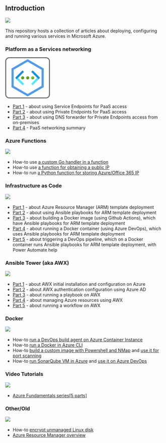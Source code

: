 ## Introduction
![](/images/logos/blog_icon.png)

This repository hosts a collection of articles about deploying, configuring  and running various services in Microsoft Azure.

### Platform as a Services networking

![](/images/logos/vnet.png)

* [Part 1](/paas-vnet-00#introduction) - about using Service Endpoints for PaaS access
* [Part 2](/paas-vnet-01#introduction) - about using Private Endpoints for PaaS access
* [Part 3](/paas-vnet-02#introduction) - about using DNS forwarder for Private Endpoints access from on-premises
* [Part 4](/paas-vnet-03) - PaaS networking summary

### Azure Functions

![](/images/logos/function.png)

* How-to use [a custom Go handler in a function](/func-custom-handler-00#introduction)
* How-to use [a function for obtaining a public IP](/func-get-pip-00#introduction)
* How-to run [a Python function for storing Azure/Office 365 IP](/func-parse-cloud-00#introduction)

### Infrastructure as Code

![](/images/logos/iac.png)

* [Part 1](/iac-00#introduction) - about Azure Resource Manager (ARM) template deployment
* [Part 2](/iac-01#introduction) - about using Ansible playbooks for ARM template deployment
* [Part 3](/iac-02#introduction) - about building a Docker image (using Github Actions), which have Ansible playbooks for ARM template deployment
* [Part 4](/iac-03#introduction) - about running a Docker container (using Azure DevOps), which uses Ansible playbooks for ARM template deployment
* [Part 5](/iac-04#introduction) - about triggering a DevOps pipeline, which on a Docker container runs Ansible playbooks for ARM template deployment, with Power Automate help

### Ansible Tower (aka AWX)

![](/images/logos/awx.png)

* [Part 1](/ansible-tower-00/README.md#introduction) - about AWX initial installation and configuration on Azure
* [Part 2](/ansible-tower-01/README.md#introduction) - about AWX authentication configuration using Azure AD
* [Part 3](/ansible-tower-02/README.md#introduction) - about running a playbook on AWX
* [Part 4](/ansible-tower-03/README.md#introduction) - about managing Azure resources using AWX
* [Part 5](/ansible-tower-04/README.md#introduction) - about running a workflow on AWX

### Docker
![](/images/logos/docker.png)

* How-to [run a DevOps build agent on Azure Container Instance](/devops-docker-build-00/README.md#introduction)
* How-to [run a Docker in Azure CLI](/docker-azure-cli-00/README.md#introduction)
* How-to [build a custom image with Powershell and NMap](/docker-audit-00/README.md#introduction) and [use it for port scanning](/docker-audit-01/README.md#introduction)
* How-to [run SonarQube VM in Azure](/sonarqube-00/README.md#introduction) and [use it on Azure DevOps](/sonarqube-01/README.md#introduction)

### Video Tutorials

![](/images/logos/video.png)

* [Azure Fundamentals series[5 parts]](https://www.youtube.com/watch?v=U5qlgZeBZAo&list=PLIvCkiRhoPtYUxLZTgxpXIoPA94hFHYrQ&index=1)

### Other/Old
![](/images/logos/other.png)

* How-to [encrypt unmanaged Linux disk](/linux-vm-encryption-101/README.md#introduction)
* [Azure Resource Manager overview](/arm-getting-started/README.md#introduction)
